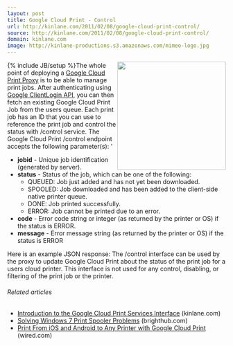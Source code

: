 ```yaml
---
layout: post
title: Google Cloud Print - Control
url: http://kinlane.com/2011/02/08/google-cloud-print-control/
source: http://kinlane.com/2011/02/08/google-cloud-print-control/
domain: kinlane.com
image: http://kinlane-productions.s3.amazonaws.com/mimeo-logo.jpg
---
```

{% include JB/setup %}<a href="http://mimeo.com/"><img class="c1" src="http://kinlane-productions.s3.amazonaws.com/mimeo-logo.jpg" alt="" width="250" align="right" /></a>The whole point of deploying a <a href="http://code.google.com/apis/cloudprint/docs/proxyinterfaces.html" target="_blank">Google Cloud Print Proxy</a> is to be able to manage print jobs. After authenticating using <a href="http://code.google.com/apis/accounts/docs/AuthForInstalledApps.html" target="_blank">Google ClientLogin API,</a> you can then fetch an existing Google Cloud Print Job from the users queue. Each print job has an ID that you can use to reference the print job and control the status with /control service. <script src="https://gist.github.com/815881.js?file=GCP%20-%20Control" type="text/javascript">
</script>The Google Cloud Print /control endpoint accepts the following parameter(s): '
<ul class="mainlist">
     <li>
          <strong>jobid</strong> - Unique job identification (generated by server).
     </li>
     <li>
          <strong>status</strong> - Status of the job, which can be one of the following:
          <ul class="mainlist">
               <li>QUEUED: Job just added and has not yet been downloaded.
               </li>
               <li>SPOOLED: Job downloaded and has been added to the client-side native printer queue.
               </li>
               <li>DONE: Job printed successfully.
               </li>
               <li>ERROR: Job cannot be printed due to an error.
               </li>
          </ul>
     </li>
     <li>
          <strong>code</strong> - Error code string or integer (as returned by the printer or OS) if the status is ERROR.
     </li>
     <li>
          <strong>message</strong> - Error message string (as returned by the printer or OS) if the status is ERROR
     </li>
</ul>Here is an example JSON response: <script src="https://gist.github.com/815885.js?file=GCP%20-%20Control%20JSON" type="text/javascript">
</script>The /control interface can be used by the proxy to update Google Cloud Print about the status of the print job for a users cloud printer. This interface is not used for any control, disabling, or filtering of the print job or the printer.
<h6 class="zemanta-related-title c2">
     Related articles
</h6>
<ul class="zemanta-article-ul">
     <li class="zemanta-article-ul-li">
          <a href="http://www.kinlane.com/2011/02/introduction-to-the-google-cloud-print-services-interface/">Introduction to the Google Cloud Print Services Interface</a> (kinlane.com)
     </li>
     <li class="zemanta-article-ul-li">
          <a href="http://www.brighthub.com/computing/windows-platform/articles/105298.aspx">Solving Windows 7 Print Spooler Problems</a> (brighthub.com)
     </li>
     <li class="zemanta-article-ul-li">
          <a href="http://www.wired.com/gadgetlab/2011/01/print-from-ios-and-android-to-any-printer-with-google-cloud-print/">Print From iOS and Android to Any Printer with Google Cloud Print</a> (wired.com)
     </li>
</ul>
